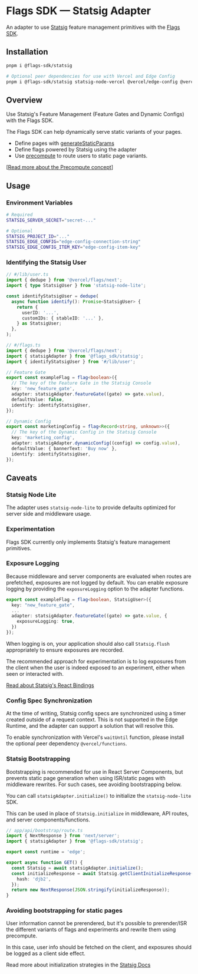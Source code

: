 # Flags SDK — Statsig Adapter

An adapter to use [Statsig](https://github.com/statsig/statsig-node-lite) feature management primitives with the [Flags SDK](https://flags-sdk.dev/).

## Installation

```bash
pnpm i @flags-sdk/statsig

# Optional peer dependencies for use with Vercel and Edge Config
pnpm i @flags-sdk/statsig statsig-node-vercel @vercel/edge-config @vercel/functions
```

## Overview

Use Statsig's Feature Management (Feature Gates and Dynamic Configs) with the Flags SDK.

The Flags SDK can help dynamically serve static variants of your pages.

- Define pages with [generateStaticParams](https://nextjs.org/docs/app/api-reference/functions/generate-static-params#all-paths-at-runtime)
- Define flags powered by Statsig using the adapter
- Use [precompute](https://flags-sdk.dev/concepts/precompute#export-flags-to-be-precomputed) to route users to static page variants.

[[Read more about the Precompute concept](https://flags-sdk.dev/concepts/precompute)]

## Usage

### Environment Variables

```bash
# Required
STATSIG_SERVER_SECRET="secret-..."

# Optional
STATSIG_PROJECT_ID="..."
STATSIG_EDGE_CONFIG="edge-config-connection-string"
STATSIG_EDGE_CONFIG_ITEM_KEY="edge-config-item-key"
```

### Identifying the Statsig User

```ts
// #/lib/user.ts
import { dedupe } from '@vercel/flags/next';
import { type StatsigUser } from 'statsig-node-lite';

const identifyStatsigUser = dedupe(
  async function identify(): Promise<StatsigUser> {
    return {
      userID: '...',
      customIDs: { stableID: '...' },
    } as StatsigUser;
  },
);
```

```ts
// #/flags.ts
import { dedupe } from '@vercel/flags/next';
import { statsigAdapter } from '@flags_sdk/statsig';
import { identifyStatsigUser } from '#/lib/user';

// Feature Gate
export const exampleFlag = flag<boolean>({
  // The key of the Feature Gate in the Statsig Console
  key: 'new_feature_gate',
  adapter: statsigAdapter.featureGate((gate) => gate.value),
  defaultValue: false,
  identify: identifyStatsigUser,
});

// Dynamic Config
export const marketingConfig = flag<Record<string, unknown>>({
  // The key of the Dynamic Config in the Statsig Console
  key: 'marketing_config',
  adapter: statsigAdapter.dynamicConfig((config) => config.value),
  defaultValue: { bannerText: 'Buy now' },
  identify: identifyStatsigUser,
});
```

## Caveats

### Statsig Node Lite

The adapter uses `statsig-node-lite` to provide defaults optimized for server side and middleware usage.

### Experimentation

Flags SDK currently only implements Statsig's feature management primitives.

### Exposure Logging

Because middleware and server components are evaluated when routes are prefetched, exposures are not logged by default. You can enable exposure logging by providing the `exposureLogging` option to the adapter functions.

```ts
export const exampleFlag = flag<boolean, StatsigUser>({
  key: "new_feature_gate",
  ...
  adapter: statsigAdapter.featureGate((gate) => gate.value, {
    exposureLogging: true,
  })
});
```

When logging is on, your application should also call `Statsig.flush` appropriately to ensure exposures are recorded.

The recommended approach for experimentation is to log exposures from the client when
the user is indeed exposed to an experiment, either when seen or interacted with.

[Read about Statsig's React Bindings](https://docs.statsig.com/client/javascript-sdk/react#basics-get-experiment)

### Config Spec Synchronization

At the time of writing, Statsig config specs are synchronized using a timer created outside of a request context. This is not supported in the Edge Runtime,
and the adapter can support a solution that will resolve this.

To enable synchronization with Vercel's `waitUntil` function, please install the optional peer dependency `@vercel/functions`.

### Statsig Bootstrapping

Bootstrapping is recommended for use in React Server Components, but prevents static page generation when using ISR/static pages with middleware rewrites. For such cases,
see avoiding bootstrapping below.

You can call `statsigAdapter.initialize()` to initialize the `statsig-node-lite` SDK.

This can be used in place of `Statsig.initialize` in middleware, API routes, and server components/functions.

```ts
// app/api/bootstrap/route.ts
import { NextResponse } from 'next/server';
import { statsigAdapter } from '@flags-sdk/statsig';

export const runtime = 'edge';

export async function GET() {
  const Statsig = await statsigAdapter.initialize();
  const initializeResponse = await Statsig.getClientInitializeResponse(user, {
    hash: 'djb2',
  });
  return new NextResponse(JSON.stringify(initializeResponse));
}
```

### Avoiding bootstrapping for static pages

User information cannot be prerendered, but it's possible to prerender/ISR the
different variants of flags and experiments and rewrite them using precompute.

In this case, user info should be fetched on the client, and exposures should
be logged as a client side effect.

Read more about initialization strategies in the [Statsig Docs](https://docs.statsig.com/client/javascript-sdk/init-strategies)
